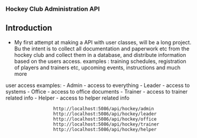 ### Hockey Club Administration API

## Introduction
- My first attempt at making a API with user classes, will be a long project. Bu the intent is to collect all documentation and paperwork etc from the hockey club and collect them in a database, and distribute information based on the users access. examples : training schedules, registration of players and trainers etc, upcoming events, instructions and much more

user access examples: - Admin - access to everything 
                      - Leader - access to systems
                      - Office - access to office documents
                      - Trainer - access to trainer related info
                      - Helper - access to helper related info

                      
                      http://localhost:5086/api/hockey/admin
                      http://localhost:5086/api/hockey/leader
                      http://localhost:5086/api/hockey/office
                      http://localhost:5086/api/hockey/trainer
                      http://localhost:5086/api/hockey/helper